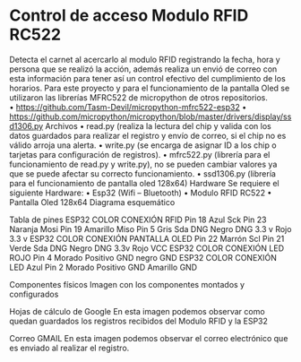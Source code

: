 # Control de acceso Modulo RFID RC522
Detecta el carnet al acercarlo al modulo RFID registrando la fecha, hora y persona que se realizó la acción, además realiza un envió de correo con esta información para tener así un control efectivo del cumplimiento de los horarios. 
Para este proyecto y para el funcionamiento de la pantalla Oled se utilizaron las librerías MFRC522 de micropython de otros repositorios.      
•	https://github.com/Tasm-Devil/micropython-mfrc522-esp32
•	https://github.com/micropython/micropython/blob/master/drivers/display/ssd1306.py
Archivos 
•	read.py (realiza la lectura del chip y valida con los datos guardados para realizar el registro y envío de correo, si el chip no es válido arroja una alerta.
•	write.py (se encarga de asignar ID a los chip o tarjetas para configuración de registros).
•	mfrc522.py (librería para el funcionamiento de read.py y write.py), no se pueden cambiar valores ya que se puede afectar su correcto funcionamiento.
•	ssd1306.py (librería para el funcionamiento de pantalla oled 128x64)
Hardware
Se requiere el siguiente Hardware:
•	Esp32 (Wifi – Bluetooth)
•	Modulo RFID RC522
•	Pantalla Oled 128x64
Diagrama esquemático 
 

Tabla de pines 
ESP32	COLOR	CONEXIÓN RFID
Pin 18	Azul	Sck
Pin 23	Naranja	Mosi
Pin 19	Amarillo	Miso
Pin 5	Gris	Sda
DNG	Negro	DNG
3.3 v	Rojo	3.3 v
ESP32	COLOR	CONEXIÓN PANTALLA OLED
Pin 22	Marrón	Scl
Pin 21	Verde	Sda 
DNG	Negro	DNG
3.3v	Rojo	VCC
ESP32	COLOR	CONEXIÓN LED ROJO
Pin 4	Morado	Positivo
GND	negro	GND
ESP32	COLOR	CONEXIÓN LED Azul
Pin 2	Morado	Positivo
GND	Amarillo 	GND

Componentes físicos 
Imagen con los componentes montados y configurados 
 
Hojas de cálculo de Google
En esta imagen podemos observar como quedan guardados los registros recibidos del Modulo RFID y la ESP32
 
Correo GMAIL
En esta imagen podemos observar el correo electrónico que es enviado al realizar el registro. 


